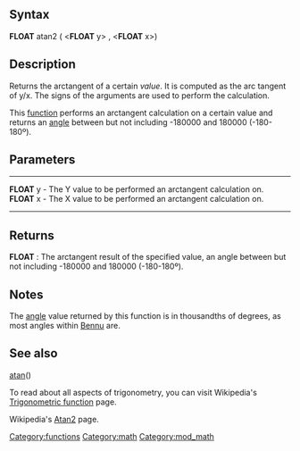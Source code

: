 Syntax
------

**FLOAT** atan2 ( &lt;**FLOAT** y&gt; , &lt;**FLOAT** x&gt;)

Description
-----------

Returns the arctangent of a certain *value*. It is computed as the arc
tangent of y/x. The signs of the arguments are used to perform the
calculation.

This [function](function "wikilink") performs an arctangent calculation
on a certain value and returns an [angle](angle "wikilink") between but
not including -180000 and 180000 (-180-180º).

Parameters
----------

  ------------- -------------------------------------------------------------
  **FLOAT** y   - The Y value to be performed an arctangent calculation on.
  **FLOAT** x   - The X value to be performed an arctangent calculation on.
  ------------- -------------------------------------------------------------

Returns
-------

**FLOAT** : The arctangent result of the specified value, an angle
between but not including -180000 and 180000 (-180-180º).

Notes
-----

The [angle](angle "wikilink") value returned by this function is in
thousandths of degrees, as most angles within [Bennu](Bennu "wikilink")
are.

See also
--------

[atan](atan "wikilink")()

To read about all aspects of trigonometry, you can visit Wikipedia's
[Trigonometric
function](http://en.wikipedia.org/wiki/Trigonometric_function) page.

Wikipedia's [Atan2](http://en.wikipedia.org/wiki/Atan2) page.

<Category:functions> <Category:math> <Category:mod_math>
